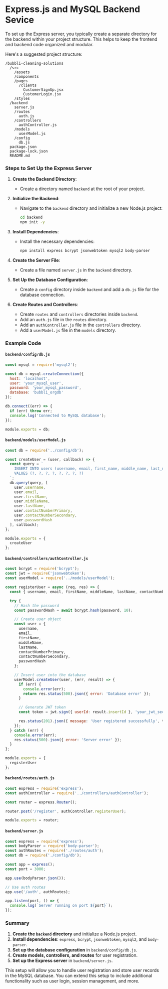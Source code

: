 # Express.js and MySQL Backend Sevice

To set up the Express server, you typically create a separate directory for the backend within your project structure. This helps to keep the frontend and backend code organized and modular.

Here's a suggested project structure:

```fstructure
/bubbli-cleaning-solutions
  /src
    /assets
    /components
    /pages
      /clients
        CustomerSignUp.jsx
        CustomerLogin.jsx
    /styles
  /backend
    server.js
    /routes
      auth.js
    /controllers
      authController.js
    /models
      userModel.js
    /config
      db.js
  package.json
  package-lock.json
  README.md
```

### Steps to Set Up the Express Server

1. **Create the Backend Directory**:
   - Create a directory named `backend` at the root of your project.

2. **Initialize the Backend**:
   - Navigate to the `backend` directory and initialize a new Node.js project:

     ```bash
     cd backend
     npm init -y
     ```

3. **Install Dependencies**:
   - Install the necessary dependencies:

     ```bash
     npm install express bcrypt jsonwebtoken mysql2 body-parser
     ```

4. **Create the Server File**:
   - Create a file named `server.js` in the `backend` directory.

5. **Set Up the Database Configuration**:
   - Create a `config` directory inside `backend` and add a `db.js` file for the database connection.

6. **Create Routes and Controllers**:
   - Create `routes` and `controllers` directories inside `backend`.
   - Add an `auth.js` file in the `routes` directory.
   - Add an `authController.js` file in the `controllers` directory.
   - Add a `userModel.js` file in the `models` directory.

### Example Code

#### `backend/config/db.js`

```javascript
const mysql = require('mysql2');

const db = mysql.createConnection({
  host: 'localhost',
  user: 'your_mysql_user',
  password: 'your_mysql_password',
  database: 'bubbli_orgdb'
});

db.connect((err) => {
  if (err) throw err;
  console.log('Connected to MySQL database');
});

module.exports = db;
```

#### `backend/models/userModel.js`

```javascript
const db = require('../config/db');

const createUser = (user, callback) => {
  const query = `
    INSERT INTO users (username, email, first_name, middle_name, last_name, contact_number_primary, contact_number_secondary, password_hash)
    VALUES (?, ?, ?, ?, ?, ?, ?, ?)
  `;
  db.query(query, [
    user.username,
    user.email,
    user.firstName,
    user.middleName,
    user.lastName,
    user.contactNumberPrimary,
    user.contactNumberSecondary,
    user.passwordHash
  ], callback);
};

module.exports = {
  createUser
};
```

#### `backend/controllers/authController.js`

```javascript
const bcrypt = require('bcrypt');
const jwt = require('jsonwebtoken');
const userModel = require('../models/userModel');

const registerUser = async (req, res) => {
  const { username, email, firstName, middleName, lastName, contactNumberPrimary, contactNumberSecondary, password } = req.body;

  try {
    // Hash the password
    const passwordHash = await bcrypt.hash(password, 10);

    // Create user object
    const user = {
      username,
      email,
      firstName,
      middleName,
      lastName,
      contactNumberPrimary,
      contactNumberSecondary,
      passwordHash
    };

    // Insert user into the database
    userModel.createUser(user, (err, result) => {
      if (err) {
        console.error(err);
        return res.status(500).json({ error: 'Database error' });
      }

      // Generate JWT token
      const token = jwt.sign({ userId: result.insertId }, 'your_jwt_secret', { expiresIn: '1h' });

      res.status(201).json({ message: 'User registered successfully', token });
    });
  } catch (err) {
    console.error(err);
    res.status(500).json({ error: 'Server error' });
  }
};

module.exports = {
  registerUser
};
```

#### `backend/routes/auth.js`

```javascript
const express = require('express');
const authController = require('../controllers/authController');

const router = express.Router();

router.post('/register', authController.registerUser);

module.exports = router;
```

#### `backend/server.js`

```javascript
const express = require('express');
const bodyParser = require('body-parser');
const authRoutes = require('./routes/auth');
const db = require('./config/db');

const app = express();
const port = 3000;

app.use(bodyParser.json());

// Use auth routes
app.use('/auth', authRoutes);

app.listen(port, () => {
  console.log(`Server running on port ${port}`);
});
```

### Summary

1. **Create the `backend` directory** and initialize a Node.js project.
2. **Install dependencies**: `express`, `bcrypt`, `jsonwebtoken`, `mysql2`, and `body-parser`.
3. **Set up the database configuration** in `backend/config/db.js`.
4. **Create models, controllers, and routes** for user registration.
5. **Set up the Express server** in `backend/server.js`.

This setup will allow you to handle user registration and store user records in the MySQL database. You can extend this setup to include additional functionality such as user login, session management, and more.
